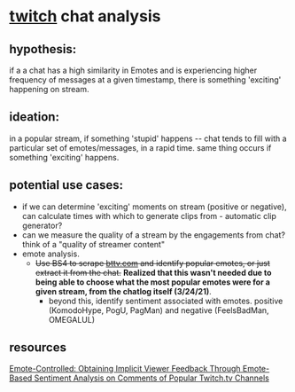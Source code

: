 # [twitch](twitch.tv) chat analysis

## hypothesis:
if a a chat has a high similarity in Emotes and is experiencing higher frequency of messages at a given timestamp,
there is something 'exciting' happening on stream.

## ideation:
in a popular stream, if something 'stupid' happens -- chat tends to fill with a particular set of emotes/messages, in a rapid time. same thing occurs if something 'exciting' happens.

## potential use cases:
- if we can determine 'exciting' moments on stream (positive or negative), can calculate times with which to generate clips from - automatic clip generator?
- can we measure the quality of a stream by the engagements from chat? think of a "quality of streamer content"
- emote analysis. 
  - ~~Use BS4 to scrape [bttv.com](https://betterttv.com/emotes/top) and identify popular emotes, or just extract it from the chat.~~ 
  **Realized that this wasn't needed due to being able to choose what the most popular emotes were for a given stream, from the chatlog itself (3/24/21)**.
    - beyond this, identify sentiment associated with emotes. positive (KomodoHype, PogU, PagMan) and negative (FeelsBadMan, OMEGALUL)


## resources
[Emote-Controlled: Obtaining Implicit Viewer Feedback Through Emote-Based Sentiment Analysis on Comments of Popular Twitch.tv Channels](https://dl.acm.org/doi/abs/10.1145/3365523)
